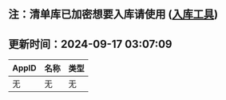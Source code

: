 ## 注：清单库已加密想要入库请使用 ([入库工具](https://github.com/BlankTMing/ManifestAutoUpdate/releases))

## 更新时间：2024-09-17 03:07:09
| AppID | 名称 | 类型  |
| :-------------------- | :----------------------------- | :----------- |
| 无 | 无 | 无 |
